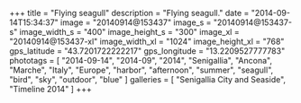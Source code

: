 +++
title = "Flying seagull"
description = "Flying seagull."
date = "2014-09-14T15:34:37"
image = "20140914@153437"
image_s = "20140914@153437-s"
image_width_s = "400"
image_height_s = "300"
image_xl = "20140914@153437-xl"
image_width_xl = "1024"
image_height_xl = "768"
gps_latitude = "43.7201722222217"
gps_longitude = "13.2209527777783"
phototags = [ "2014-09-14", "2014-09", "2014", "Senigallia", "Ancona", "Marche", "Italy", "Europe", "harbor", "afternoon", "summer", "seagull", "bird", "sky", "outdoor", "blue" ]
galleries = [ "Senigallia City and Seaside", "Timeline 2014" ]
+++
